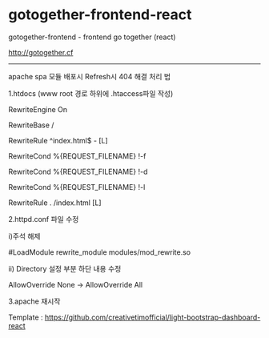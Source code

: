 # gotogether-frontend-react

gotogether-frontend - frontend go together (react)

http://gotogether.cf


-------------------------------------------------------


apache spa 모듈 배포시 Refresh시 404 해결 처리 법

1.htdocs (www root 경로 하위에 .htaccess파일 작성)

RewriteEngine On

RewriteBase /

RewriteRule ^index.html$ - [L]

RewriteCond %{REQUEST_FILENAME} !-f

RewriteCond %{REQUEST_FILENAME} !-d

RewriteCond %{REQUEST_FILENAME} !-l

RewriteRule . /index.html [L]


2.httpd.conf 파일 수정

  i)주석 해제 
  
  #LoadModule rewrite_module modules/mod_rewrite.so

  ii) Directory 설정 부분 하단 내용 수정
  
  AllowOverride None -> AllowOverride All

3.apache 재시작



Template : https://github.com/creativetimofficial/light-bootstrap-dashboard-react
